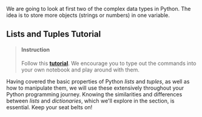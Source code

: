 

We are going to look at first two of the complex data types in Python. The idea is to store more objects (strings or numbers) in one variable.


## Lists and Tuples Tutorial

> #### Instruction
> Follow this [**tutorial**](https://realpython.com/python-lists-tuples/). We encourage you to type out the commands into your own notebook and play around with them.


Having covered the basic properties of Python _lists_ and _tuples_, as well as how to manipulate them, we will use these extensively throughout your Python programming journey. Knowing the similarities and differences between _lists_ and _dictionaries_, which we'll explore in the section, is essential. Keep your seat belts on! 

